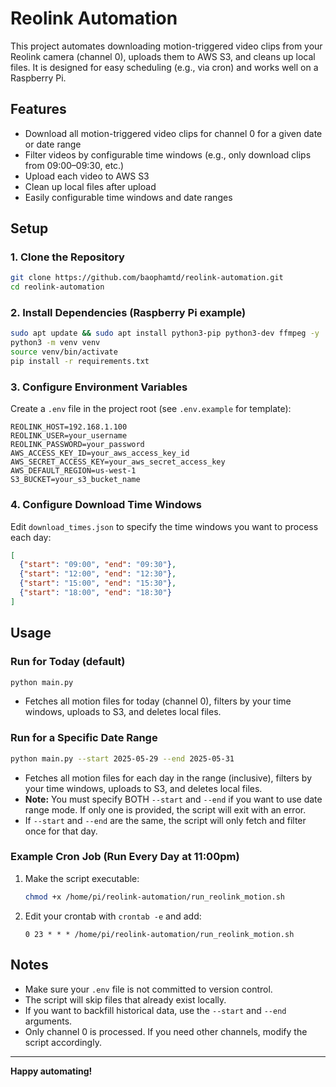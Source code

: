 # Reolink Automation

This project automates downloading motion-triggered video clips from your Reolink camera (channel 0), uploads them to AWS S3, and cleans up local files. It is designed for easy scheduling (e.g., via cron) and works well on a Raspberry Pi.

## Features
- Download all motion-triggered video clips for channel 0 for a given date or date range
- Filter videos by configurable time windows (e.g., only download clips from 09:00–09:30, etc.)
- Upload each video to AWS S3
- Clean up local files after upload
- Easily configurable time windows and date ranges

## Setup

### 1. Clone the Repository
```bash
git clone https://github.com/baophamtd/reolink-automation.git
cd reolink-automation
```

### 2. Install Dependencies (Raspberry Pi example)
```bash
sudo apt update && sudo apt install python3-pip python3-dev ffmpeg -y
python3 -m venv venv
source venv/bin/activate
pip install -r requirements.txt
```

### 3. Configure Environment Variables
Create a `.env` file in the project root (see `.env.example` for template):
```
REOLINK_HOST=192.168.1.100
REOLINK_USER=your_username
REOLINK_PASSWORD=your_password
AWS_ACCESS_KEY_ID=your_aws_access_key_id
AWS_SECRET_ACCESS_KEY=your_aws_secret_access_key
AWS_DEFAULT_REGION=us-west-1
S3_BUCKET=your_s3_bucket_name
```

### 4. Configure Download Time Windows
Edit `download_times.json` to specify the time windows you want to process each day:
```json
[
  {"start": "09:00", "end": "09:30"},
  {"start": "12:00", "end": "12:30"},
  {"start": "15:00", "end": "15:30"},
  {"start": "18:00", "end": "18:30"}
]
```

## Usage

### Run for Today (default)
```bash
python main.py
```
- Fetches all motion files for today (channel 0), filters by your time windows, uploads to S3, and deletes local files.

### Run for a Specific Date Range
```bash
python main.py --start 2025-05-29 --end 2025-05-31
```
- Fetches all motion files for each day in the range (inclusive), filters by your time windows, uploads to S3, and deletes local files.
- **Note:** You must specify BOTH `--start` and `--end` if you want to use date range mode. If only one is provided, the script will exit with an error.
- If `--start` and `--end` are the same, the script will only fetch and filter once for that day.

### Example Cron Job (Run Every Day at 11:00pm)
1. Make the script executable:
   ```bash
   chmod +x /home/pi/reolink-automation/run_reolink_motion.sh
   ```
2. Edit your crontab with `crontab -e` and add:
   ```
   0 23 * * * /home/pi/reolink-automation/run_reolink_motion.sh
   ```

## Notes
- Make sure your `.env` file is not committed to version control.
- The script will skip files that already exist locally.
- If you want to backfill historical data, use the `--start` and `--end` arguments.
- Only channel 0 is processed. If you need other channels, modify the script accordingly.

---

**Happy automating!** 